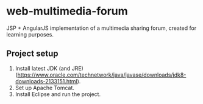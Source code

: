 # web-multimedia-forum

JSP + AngularJS implementation of a multimedia sharing forum, created for learning purposes.

## Project setup
1. Install latest JDK (and JRE) (https://www.oracle.com/technetwork/java/javase/downloads/jdk8-downloads-2133151.html).
2. Set up Apache Tomcat.
3. Install Eclipse and run the project.
